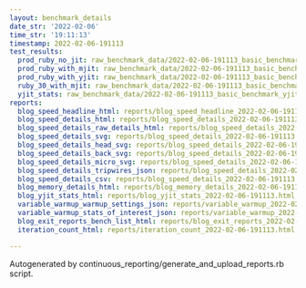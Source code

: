 ```yaml
---
layout: benchmark_details
date_str: '2022-02-06'
time_str: '19:11:13'
timestamp: 2022-02-06-191113
test_results:
  prod_ruby_no_jit: raw_benchmark_data/2022-02-06-191113_basic_benchmark_prod_ruby_no_jit.json
  prod_ruby_with_mjit: raw_benchmark_data/2022-02-06-191113_basic_benchmark_prod_ruby_with_mjit.json
  prod_ruby_with_yjit: raw_benchmark_data/2022-02-06-191113_basic_benchmark_prod_ruby_with_yjit.json
  ruby_30_with_mjit: raw_benchmark_data/2022-02-06-191113_basic_benchmark_ruby_30_with_mjit.json
  yjit_stats: raw_benchmark_data/2022-02-06-191113_basic_benchmark_yjit_stats.json
reports:
  blog_speed_headline_html: reports/blog_speed_headline_2022-02-06-191113.html
  blog_speed_details_html: reports/blog_speed_details_2022-02-06-191113.html
  blog_speed_details_raw_details_html: reports/blog_speed_details_2022-02-06-191113.raw_details.html
  blog_speed_details_svg: reports/blog_speed_details_2022-02-06-191113.svg
  blog_speed_details_head_svg: reports/blog_speed_details_2022-02-06-191113.head.svg
  blog_speed_details_back_svg: reports/blog_speed_details_2022-02-06-191113.back.svg
  blog_speed_details_micro_svg: reports/blog_speed_details_2022-02-06-191113.micro.svg
  blog_speed_details_tripwires_json: reports/blog_speed_details_2022-02-06-191113.tripwires.json
  blog_speed_details_csv: reports/blog_speed_details_2022-02-06-191113.csv
  blog_memory_details_html: reports/blog_memory_details_2022-02-06-191113.html
  blog_yjit_stats_html: reports/blog_yjit_stats_2022-02-06-191113.html
  variable_warmup_warmup_settings_json: reports/variable_warmup_2022-02-06-191113.warmup_settings.json
  variable_warmup_stats_of_interest_json: reports/variable_warmup_2022-02-06-191113.stats_of_interest.json
  blog_exit_reports_bench_list_html: reports/blog_exit_reports_2022-02-06-191113.bench_list.html
  iteration_count_html: reports/iteration_count_2022-02-06-191113.html

---
```

Autogenerated by continuous_reporting/generate_and_upload_reports.rb script.
